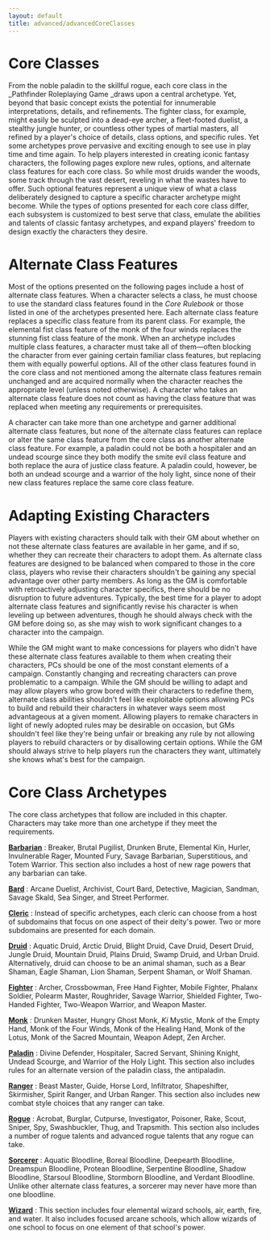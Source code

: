 ```yaml
---
layout: default
title: advanced/advancedCoreClasses
---
```

# Core Classes

From the noble paladin to the skillful rogue, each core class in the _Pathfinder Roleplaying Game _draws upon a central archetype. Yet, beyond that basic concept exists the potential for innumerable interpretations, details, and refinements. The fighter class, for example, might easily be sculpted into a dead-eye archer, a fleet-footed duelist, a stealthy jungle hunter, or countless other types of martial masters, all refined by a player's choice of details, class options, and specific rules. Yet some archetypes prove pervasive and exciting enough to see use in play time and time again. To help players interested in creating iconic fantasy characters, the following pages explore new rules, options, and alternate class features for each core class. So while most druids wander the woods, some track through the vast desert, reveling in what the wastes have to offer. Such optional features represent a unique view of what a class deliberately designed to capture a specific character archetype might become. While the types of options presented for each core class differ, each subsystem is customized to best serve that class, emulate the abilities and talents of classic fantasy archetypes, and expand players' freedom to design exactly the characters they desire.

# Alternate Class Features

Most of the options presented on the following pages include a host of alternate class features. When a character selects a class, he must choose to use the standard class features found in the _Core Rulebook_ or those listed in one of the archetypes presented here. Each alternate class feature replaces a specific class feature from its parent class. For example, the elemental fist class feature of the monk of the four winds replaces the stunning fist class feature of the monk. When an archetype includes multiple class features, a character must take all of them—often blocking the character from ever gaining certain familiar class features, but replacing them with equally powerful options. All of the other class features found in the core class and not mentioned among the alternate class features remain unchanged and are acquired normally when the character reaches the appropriate level (unless noted otherwise). A character who takes an alternate class feature does not count as having the class feature that was replaced when meeting any requirements or prerequisites.

A character can take more than one archetype and garner additional alternate class features, but none of the alternate class features can replace or alter the same class feature from the core class as another alternate class feature. For example, a paladin could not be both a hospitaler and an undead scourge since they both modify the smite evil class feature and both replace the aura of justice class feature. A paladin could, however, be both an undead scourge and a warrior of the holy light, since none of their new class features replace the same core class feature.

# Adapting Existing Characters

Players with existing characters should talk with their GM about whether on not these alternate class features are available in her game, and if so, whether they can recreate their characters to adopt them. As alternate class features are designed to be balanced when compared to those in the core class, players who revise their characters shouldn't be gaining any special advantage over other party members. As long as the GM is comfortable with retroactively adjusting character specifics, there should be no disruption to future adventures. Typically, the best time for a player to adopt alternate class features and significantly revise his character is when leveling up between adventures, though he should always check with the GM before doing so, as she may wish to work significant changes to a character into the campaign.

While the GM might want to make concessions for players who didn't have these alternate class features available to them when creating their characters, PCs should be one of the most constant elements of a campaign. Constantly changing and recreating characters can prove problematic to a campaign. While the GM should be willing to adapt and may allow players who grow bored with their characters to redefine them, alternate class abilities shouldn't feel like exploitable options allowing PCs to build and rebuild their characters in whatever ways seem most advantageous at a given moment. Allowing players to remake characters in light of newly adopted rules may be desirable on occasion, but GMs shouldn't feel like they're being unfair or breaking any rule by not allowing players to rebuild characters or by disallowing certain options. While the GM should always strive to help players run the characters they want, ultimately she knows what's best for the campaign.

# Core Class Archetypes

The core class archetypes that follow are included in this chapter. Characters may take more than one archetype if they meet the requirements.

**[Barbarian](coreClasses/barbarian)** : Breaker, Brutal Pugilist, Drunken Brute, Elemental Kin, Hurler, Invulnerable Rager, Mounted Fury, Savage Barbarian, Superstitious, and Totem Warrior. This section also includes a host of new rage powers that any barbarian can take.

**[Bard](coreClasses/bard)** : Arcane Duelist, Archivist, Court Bard, Detective, Magician, Sandman, Savage Skald, Sea Singer, and Street Performer.

**[Cleric](coreClasses/cleric)** : Instead of specific archetypes, each cleric can choose from a host of subdomains that focus on one aspect of their deity's power. Two or more subdomains are presented for each domain.

**[Druid](coreClasses/druid)** : Aquatic Druid, Arctic Druid, Blight Druid, Cave Druid, Desert Druid, Jungle Druid, Mountain Druid, Plains Druid, Swamp Druid, and Urban Druid. Alternatively, druid can choose to be an animal shaman, such as a Bear Shaman, Eagle Shaman, Lion Shaman, Serpent Shaman, or Wolf Shaman.

**[Fighter](coreClasses/fighter)** : Archer, Crossbowman, Free Hand Fighter, Mobile Fighter, Phalanx Soldier, Polearm Master, Roughrider, Savage Warrior, Shielded Fighter, Two-Handed Fighter, Two-Weapon Warrior, and Weapon Master.

**[Monk](coreClasses/monk)** : Drunken Master, Hungry Ghost Monk, _Ki_ Mystic, Monk of the Empty Hand, Monk of the Four Winds, Monk of the Healing Hand, Monk of the Lotus, Monk of the Sacred Mountain, Weapon Adept, Zen Archer.

**[Paladin](coreClasses/paladin)** : Divine Defender, Hospitaler, Sacred Servant, Shining Knight, Undead Scourge, and Warrior of the Holy Light. This section also includes rules for an alternate version of the paladin class, the antipaladin.

**[Ranger](coreClasses/ranger)** : Beast Master, Guide, Horse Lord, Infiltrator, Shapeshifter, Skirmisher, Spirit Ranger, and Urban Ranger. This section also includes new combat style choices that any ranger can take.

**[Rogue](coreClasses/rogue)** : Acrobat, Burglar, Cutpurse, Investigator, Poisoner, Rake, Scout, Sniper, Spy, Swashbuckler, Thug, and Trapsmith. This section also includes a number of rogue talents and advanced rogue talents that any rogue can take.

**[Sorcerer](coreClasses/sorcerer)** : Aquatic Bloodline, Boreal Bloodline, Deepearth Bloodline, Dreamspun Bloodline, Protean Bloodline, Serpentine Bloodline, Shadow Bloodline, Starsoul Bloodline, Stormborn Bloodline, and Verdant Bloodline. Unlike other alternate class features, a sorcerer may never have more than one bloodline.

**[Wizard](coreClasses/wizard)** : This section includes four elemental wizard schools, air, earth, fire, and water. It also includes focused arcane schools, which allow wizards of one school to focus on one element of that school's power.

